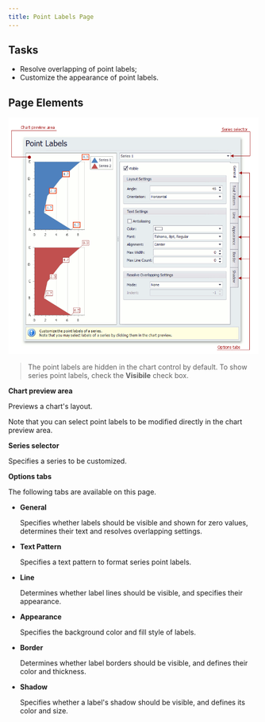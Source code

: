 ```yaml
---
title: Point Labels Page
---
```

## Tasks
* Resolve overlapping of point labels;
* Customize the appearance of point labels.

## Page Elements
![ChartWizard_PointLabelsPage](../../../images/Img7236.png)

> The point labels are hidden in the chart control by default. To show series point labels, check the **Visibile** check box.

**Chart preview area**

Previews a chart's layout.

Note that you can select point labels to be modified directly in the chart preview area.

**Series selector**

Specifies a series to be customized.

**Options tabs**

The following tabs are available on this page.
* **General**
	
	Specifies whether labels should be visible and shown for zero values, determines their text and resolves overlapping settings.
* **Text Pattern**
	
	Specifies a text pattern to format series point labels.
* **Line**
	
	Determines whether label lines should be visible, and specifies their appearance.
* **Appearance**
	
	Specifies the background color and fill style of labels.
* **Border**
	
	Determines whether label borders should be visible, and defines their color and thickness.
* **Shadow**
	
	Specifies whether a label's shadow should be visible, and defines its color and size.